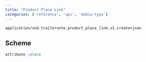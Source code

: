 ```yaml
---
title: "Product Place Link"
categories: ['reference', 'api', 'media-type']
---
```


```
application/vnd.trailervote.product_place_link.v1.create+json
```

## Scheme
```ruby
attribute :place
```
